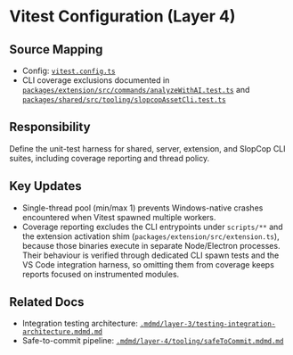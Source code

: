 # Vitest Configuration (Layer 4)

## Source Mapping
- Config: [`vitest.config.ts`](/vitest.config.ts)
- CLI coverage exclusions documented in [`packages/extension/src/commands/analyzeWithAI.test.ts`](/packages/extension/src/commands/analyzeWithAI.test.ts) and [`packages/shared/src/tooling/slopcopAssetCli.test.ts`](/packages/shared/src/tooling/slopcopAssetCli.test.ts)

## Responsibility
Define the unit-test harness for shared, server, extension, and SlopCop CLI suites, including coverage reporting and thread policy.

## Key Updates
- Single-thread pool (min/max 1) prevents Windows-native crashes encountered when Vitest spawned multiple workers.
- Coverage reporting excludes the CLI entrypoints under `scripts/**` and the extension activation shim (`packages/extension/src/extension.ts`), because those binaries execute in separate Node/Electron processes. Their behaviour is verified through dedicated CLI spawn tests and the VS Code integration harness, so omitting them from coverage keeps reports focused on instrumented modules.

## Related Docs
- Integration testing architecture: [`.mdmd/layer-3/testing-integration-architecture.mdmd.md`](../../layer-3/testing-integration-architecture.mdmd.md)
- Safe-to-commit pipeline: [`.mdmd/layer-4/tooling/safeToCommit.mdmd.md`](./safeToCommit.mdmd.md)
